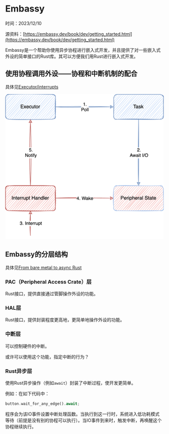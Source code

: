 # Embassy

时间：2023/12/10

源资料：[https://embassy.dev/book/dev/getting_started.html](https://embassy.dev/book/dev/getting_started.html)

Embassy是一个帮助你使用异步协程进行嵌入式开发，并且提供了对一些嵌入式外设的简单接口的Rust库。其可以方便我们用Rust进行嵌入式开发。

## 使用协程调用外设——协程和中断机制的配合

具体见[Executor/interrupts](https://embassy.dev/book/dev/runtime.html#_interrupts)

![](..\图片\embassy_irq.png)

## Embassy的分层结构

具体见[From bare metal to async Rust](https://embassy.dev/book/dev/layer_by_layer.html)

### PAC（Peripheral Access Crate）层

Rust接口，提供直接通过管脚操作外设的功能。

### HAL层

Rust接口，提供封装程度更高地，更简单地操作外设的功能。

### 中断层

可以控制硬件的中断。

或许可以使用这个功能，指定中断的行为？

### Rust异步层

使用Rust异步操作（例如`await`）封装了中断过程，使开发更简单。

例如：在如下代码中：

```Rust
button.wait_for_any_edge().await;
```

程序会为该IO事件设置中断处理函数。当执行到这一行时，系统进入低功耗模式等待（前提是没有别的协程可以执行）。当IO事件到来时，触发中断，再唤醒这个协程继续执行。
